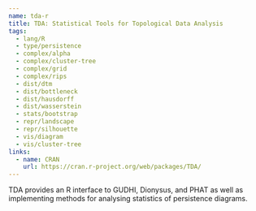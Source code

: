```yaml
---
name: tda-r
title: TDA: Statistical Tools for Topological Data Analysis
tags:
  - lang/R
  - type/persistence
  - complex/alpha
  - complex/cluster-tree  
  - complex/grid
  - complex/rips
  - dist/dtm
  - dist/bottleneck
  - dist/hausdorff
  - dist/wasserstein
  - stats/bootstrap
  - repr/landscape
  - repr/silhouette
  - vis/diagram
  - vis/cluster-tree
links:
  - name: CRAN
	url: https://cran.r-project.org/web/packages/TDA/
---
```


TDA provides an R interface to GUDHI, Dionysus, and PHAT as well as implementing methods for analysing statistics of persistence diagrams.
